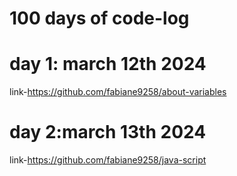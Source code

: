 # 100 days of code-log
# day 1: march 12th 2024
link-https://github.com/fabiane9258/about-variables

# day 2:march 13th 2024
link-https://github.com/fabiane9258/java-script
